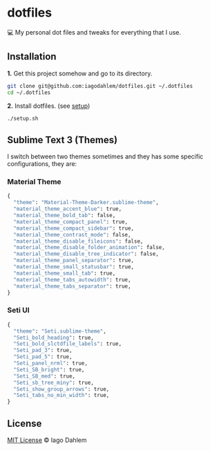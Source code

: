 # dotfiles

:computer: My personal dot files and tweaks for everything that I use.

## Installation

**1.** Get this project somehow and go to its directory.

```sh
git clone git@github.com:iagodahlem/dotfiles.git ~/.dotfiles
cd ~/.dotfiles
```

**2.** Install dotfiles. (see [setup](setup.sh))

```sh
./setup.sh
```

## Sublime Text 3 (Themes)

I switch between two themes sometimes and they has some specific configurations, they are:

### Material Theme

```python
{
  "theme": "Material-Theme-Darker.sublime-theme",
  "material_theme_accent_blue": true,
  "material_theme_bold_tab": false,
  "material_theme_compact_panel": true,
  "material_theme_compact_sidebar": true,
  "material_theme_contrast_mode": false,
  "material_theme_disable_fileicons": false,
  "material_theme_disable_folder_animation": false,
  "material_theme_disable_tree_indicator": false,
  "material_theme_panel_separator": true,
  "material_theme_small_statusbar": true,
  "material_theme_small_tab": true,
  "material_theme_tabs_autowidth": true,
  "material_theme_tabs_separator": true,
}
```

### Seti UI

```python
{
  "theme": "Seti.sublime-theme",
  "Seti_bold_heading": true,
  "Seti_bold_slctdfile_labels": true,
  "Seti_pad_3": true,
  "Seti_pad_5": true,
  "Seti_panel_nrml": true,
  "Seti_SB_bright": true,
  "Seti_SB_med": true,
  "Seti_sb_tree_miny": true,
  "Seti_show_group_arrows": true,
  "Seti_tabs_no_min_width": true,
}
```

## License

[MIT License](http://iagodahlem.mit-license.org/) © Iago Dahlem

